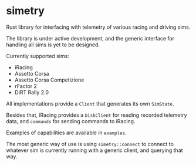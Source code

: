 # simetry

Rust library for interfacing with telemetry of various racing and driving sims.

The library is under active development, and the generic interface for
handling all sims is yet to be designed.

Currently supported sims:

* iRacing
* Assetto Corsa
* Assetto Corsa Competizione
* rFactor 2
* DiRT Rally 2.0

All implementations provide a `Client` that generates its own `SimState`.

Besides that, iRacing provides a `DiskClient` for reading recorded telemetry data,
and `commands` for sending commands to iRacing.

Examples of capabilities are available in `examples`.

The most generic way of use is using `simetry::connect` to connect to whatever
sim is currently running with a generic client, and querying that way.
